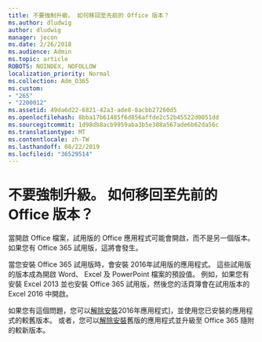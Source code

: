 ```yaml
---
title: 不要強制升級。 如何移回至先前的 Office 版本？
ms.author: dludwig
author: dludwig
manager: jecon
ms.date: 2/26/2018
ms.audience: Admin
ms.topic: article
ROBOTS: NOINDEX, NOFOLLOW
localization_priority: Normal
ms.collection: Adm_O365
ms.custom:
- "265"
- "2200012"
ms.assetid: 49da6d22-6821-42a3-ade8-8acbb27260d5
ms.openlocfilehash: 8bba17b61485f6d856affde2c52b45522d0051dd
ms.sourcegitcommit: 1d98db8acb9959aba3b5e308a567ade6b62da56c
ms.translationtype: MT
ms.contentlocale: zh-TW
ms.lasthandoff: 08/22/2019
ms.locfileid: "36529514"
---
```

# <a name="dont-force-me-to-upgrade-how-do-i-go-back-to-the-previous-office-version"></a>不要強制升級。 如何移回至先前的 Office 版本？

當開啟 Office 檔案，試用版的 Office 應用程式可能會開啟，而不是另一個版本。 如果您有 Office 365 試用版，這將會發生。
  
當您安裝 Office 365 試用版時，會安裝 2016年試用版的應用程式。 這些試用版的版本成為開啟 Word、 Excel 及 PowerPoint 檔案的預設值。 例如，如果您有安裝 Excel 2013 並也安裝 Office 365 試用版，然後您的活頁簿會在試用版本的 Excel 2016 中開啟。
  
如果您有這個問題，您可以[解除安裝](https://support.office.com/article/9dd49b83-264a-477a-8fcc-2fdf5dbf61d8.aspx)2016年應用程式]，並使用您已安裝的應用程式的較舊版本。 或者，您可以[解除安裝](https://support.office.com/article/9dd49b83-264a-477a-8fcc-2fdf5dbf61d8.aspx)舊版的應用程式並升級至 Office 365 隨附的較新版本。
